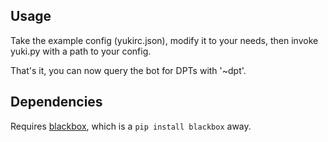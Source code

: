 Usage
-----

Take the example config (yukirc.json), modify it to your needs, then invoke
yuki.py with a path to your config. 

That's it, you can now query the bot for DPTs with '~dpt'.

Dependencies
------------

Requires [blackbox][], which is a `pip install blackbox` away.

[blackbox]: https://github.com/proxypoke/blackbox_IRC-macros
